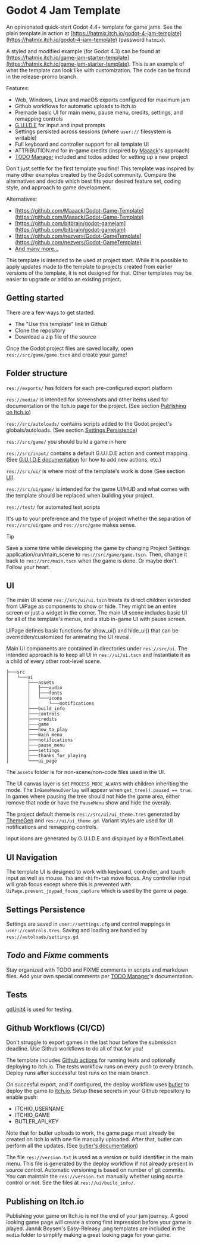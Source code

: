 # Godot 4 Jam Template

An opinionated quick-start Godot 4.4+ template for game jams. See the plain template in action at [https://hatmix.itch.io/godot-4-jam-template](https://hatmix.itch.io/godot-4-jam-template) (password `hatmix`).

A styled and modified example (for Godot 4.3) can be found at [https://hatmix.itch.io/game-jam-starter-template](https://hatmix.itch.io/game-jam-starter-template). This is an example of what the template can look like with customization. The code can be found in the release-promo branch.

Features:
* Web, Windows, Linux and macOS exports configured for maximum jam
* Github workflows for automatic uploads to Itch.io
* Premade basic UI for main menu, pause menu, credits, settings, and remapping controls
* [G.U.I.D.E](https://godotneers.github.io/G.U.I.D.E/) for input and input prompts
* Settings persisted across sessions (where `user://` filesystem is writable)
* Full keyboard and controller support for all template UI
* ATTRIBUTION.md for in-game credits (inspired by [Maaack](https://github.com/Maaack/Godot-Game-Template/blob/main/ATTRIBUTION.md)'s approach)
* [TODO Manager](https://github.com/OrigamiDev-Pete/TODO_Manager) included and todos added for setting up a new project

Don't just settle for the first template you find! This template was inspired by many other examples created by the Godot community.  Compare the alternatives and decide which best fits your desired feature set, coding style, and approach to game development.

Alternatives:
* [https://github.com/Maaack/Godot-Game-Template](https://github.com/Maaack/Godot-Game-Template)
* [https://github.com/bitbrain/godot-gamejam](https://github.com/bitbrain/godot-gamejam)
* [https://github.com/nezvers/Godot-GameTemplate](https://github.com/nezvers/Godot-GameTemplate)
* [And many more...](https://godotengine.org/asset-library/asset?filter=template&category=&godot_version=&cost=&sort=updated)

This template is intended to be used at project start. While it is possible to apply updates made to the template to projects created from earlier versions of the template, it is not designed for that. Other templates may be easier to upgrade or add to an existing project.

## Getting started

There are a few ways to get started.
* The "Use this template" link in Github
* Clone the repository
* Download a zip file of the source

Once the Godot project files are saved locally, open `res://src/game/game.tscn` and create your game!

## Folder structure

`res://exports/` has folders for each pre-configured export platform

`res://media/` is intended for screenshots and other items used for documentation or the Itch.io page for the project. (See section [Publishing on Itch.io](#publishing-on-itch-io))

`res://src/autoloads/` contains scripts added to the Godot project's globals/autoloads. (See section [Settings Persistence](#settings-persistence))

`res://src/game/` you should build a game in here

`res://src/input/` contains a default G.U.I.D.E action and context mapping. (See [G.U.I.D.E documentation](https://godotneers.github.io/G.U.I.D.E/) for how to add new actions, etc.)

`res://src/ui/` is where most of the template's work is done (See section [UI](#ui)).

`res://src/ui/game/` is intended for the game UI/HUD and what comes with the template should be replaced when building your project.

`res://test/` for automated test scripts

It's up to your preference and the type of project whether the separation of `res://src/ui/game` and `res://src/game` makes sense.

>[!Tip]
> Save a some time while developing the game by changing Project Settings: application/run/main_scene to `res://src/game/game.tscn`. Then, change it back to `res://src/main.tscn` when the game is done. Or maybe don't. Follow your heart.

## UI

The main UI scene `res://src/ui/ui.tscn` treats its direct children extended from UiPage as components to show or hide. They might be an entire screen or just a widget in the corner. The main UI scene includes basic UI for all of the template's menus, and a stub in-game UI with pause screen.

UiPage defines basic functions for show_ui() and hide_ui() that can be overridden/customized for animating the UI reveal.

Main UI components are contained in directories under `res://src/ui`. The intended approach is to keep all UI in `res://ui/ui.tscn` and instantiate it as a child of every other root-level scene.

```
├───src
│   └───ui
│       ├───assets
│       │   ├───audio
│       │   ├───fonts
│       │   └───icons
│       │       └───notifications
│       ├───build_info
│       ├───controls
│       ├───credits
│       ├───game
│       ├───how_to_play
│       ├───main_menu
│       ├───notifications
│       ├───pause_menu
│       ├───settings
│       ├───thanks_for_playing
│       └───ui_page
```

The `assets` folder is for non-scene/non-code files used in the UI.

The UI canvas layer is set `PROCESS_MODE_ALWAYS` with children inheriting the mode. The `InGameMenuOverlay` will appear when `get_tree().paused == true`. In games where pausing the tree should not hide the game area, either remove that node or have the `PauseMenu` show and hide the overaly.

The project default theme is `res://src/ui/ui_theme.tres` generated by [ThemeGen](https://github.com/Inspiaaa/ThemeGen) and `res://ui/ui_theme.gd`. Variant styles are used for UI notifications and remapping controls.

Input icons are generated by G.U.I.D.E and displayed by a RichTextLabel.

## UI Navigation

The template UI is designed to work with keyboard, controller, and touch input as well as mouse. `Tab` and `shift+tab` move focus. Any controller input will grab focus except where this is prevented with `UiPage.prevent_joypad_focus_capture` which is used by the game ui page.

## Settings Persistence

Settings are saved in `user://settings.cfg` and control mappings in `user://controls.tres`. Saving and loading are handled by `res://autoloads/settings.gd`.

## _Todo_ and _Fixme_ comments

Stay organized with TODO and FIXME comments in scripts and markdown files. Add your own special comments per [TODO Manager](https://github.com/OrigamiDev-Pete/TODO_Manager)'s documentation.

## Tests

[gdUnit4](https://github.com/MikeSchulze/gdUnit4) is used for testing.

## Github Workflows (CI/CD)

Don't struggle to export games in the last hour before the submission deadline. Use Github workflows to do all of that for you!

The template includes [Github actions](https://docs.github.com/actions) for running tests and optionally deploying to itch.io. The tests workflow runs on every push to every branch. Deploy runs after successful test runs on the main branch.

On succesful export, and if configured, the deploy workflow uses [butler](https://itch.io/docs/butler/) to deploy the game to [itch.io](https://itch.io).  Setup these secrets in your Github repository to enable push:
* ITCHIO_USERNAME
* ITCHIO_GAME
* BUTLER_API_KEY

Note that for butler uploads to work, the game page must already be created on Itch.io with one file manually uploaded. After that, butler can perform all the updates. (See [butler's documentation](https://itch.io/docs/butler/))

The file `res://version.txt` is used as a version or build identifier in the main menu. This file is generated by the deploy workflow if not already present in source control. Automatic versioning is based on number of git commits. You can maintain the `res://version.txt` manually whether using source control or not. See the files at `res://ui/build_info/`.

## Publishing on Itch.io

Publishing your game on Itch.io is not the end of your jam journey. A good looking game page will create a strong first impression before your game is played. Jannik Boysen's Easy-Releasy .png templates are included in the `media` folder to simplify making a great looking page for your game.

